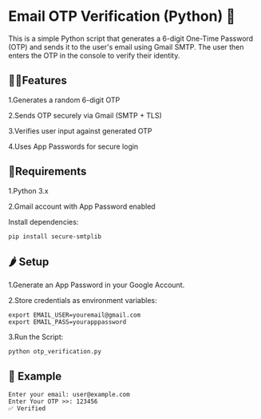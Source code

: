 # Email OTP Verification (Python) 🐍

This is a simple Python script that generates a 6-digit One-Time Password (OTP) and sends it to the user's email using Gmail SMTP. The user then enters the OTP in the console to verify their identity.


  ## 🍋‍🟩Features 

1.Generates a random 6-digit OTP

2.Sends OTP securely via Gmail (SMTP + TLS)

3.Verifies user input against generated OTP

4.Uses App Passwords for secure login

 ## 🍉Requirements

1.Python 3.x

2.Gmail account with App Password enabled



Install dependencies:

```
pip install secure-smtplib
```

## 🌶️ Setup

1.Generate an App Password in your Google Account.

2.Store credentials as environment variables:

```
export EMAIL_USER=youremail@gmail.com
export EMAIL_PASS=yourapppassword
```
3.Run the Script:
```
python otp_verification.py

```
## 🍋 Example 
```
Enter your email: user@example.com
Enter Your OTP >>: 123456
✅ Verified
```
